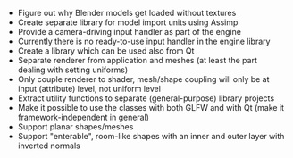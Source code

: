 - Figure out why Blender models get loaded without textures
 - Create separate library for model import units using Assimp
 - Provide a camera-driving input handler as part of the engine
  - Currently there is no ready-to-use input handler in the engine library
 - Create a library which can be used also from Qt
 - Separate renderer from application and meshes (at least the part dealing with setting uniforms)
  - Only couple renderer to shader, mesh/shape coupling will only be at input (attribute) level, not uniform level
 - Extract utility functions to separate (general-purpose) library projects
 - Make it possible to use the classes with both GLFW and with Qt (make it framework-independent in general)
 - Support planar shapes/meshes
 - Support "enterable", room-like shapes with an inner and outer layer with inverted normals
